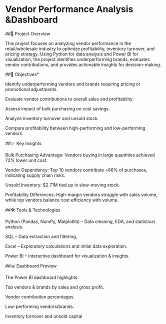 # Vendor Performance Analysis &Dashboard


##📌 Project Overview

This project focuses on analyzing vendor performance in the retail/wholesale industry to optimize profitability, inventory turnover, and pricing strategy. Using Python for data analysis and Power BI for visualization, the project identifies underperforming brands, evaluates vendor contributions, and provides actionable insights for decision-making.

##🎯 Objectives*

Identify underperforming vendors and brands requiring pricing or promotional adjustments.

Evaluate vendor contributions to overall sales and profitability.

Assess impact of bulk purchasing on cost savings.

Analyze inventory turnover and unsold stock.

Compare profitability between high-performing and low-performing vendors.

##📈 Key Insights

Bulk Purchasing Advantage: Vendors buying in large quantities achieved 72% lower unit cost.

Vendor Dependency: Top 10 vendors contribute ~66% of purchases, indicating supply chain risks.

Unsold Inventory: $2.71M tied up in slow-moving stock.

Profitability Differences: High-margin vendors struggle with sales volume, while top vendors balance cost efficiency with volume.

##🛠️ Tools & Technologies

Python (Pandas, NumPy, Matplotlib) – Data cleaning, EDA, and statistical analysis.

SQL – Data extraction and filtering.

Excel – Exploratory calculations and initial data exploration.

Power BI – Interactive dashboard for visualization & insights.

##📊 Dashboard Preview

The Power BI dashboard highlights:

Top vendors & brands by sales and gross profit.

Vendor contribution percentages.

Low-performing vendors/brands.

Inventory turnover and unsold capital
